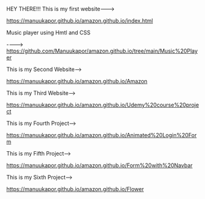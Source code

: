 HEY THERE!!!
This is my first website--->

https://manuukapor.github.io/amazon.github.io/index.html

Music player using Hmtl and CSS 

---->  https://github.com/Manuukapor/amazon.github.io/tree/main/Music%20Player

This is my Second Website-->

https://manuukapor.github.io/amazon.github.io/Amazon

This is my Third Website-->

https://manuukapor.github.io/amazon.github.io/Udemy%20course%20project

This is my Fourth Project-->

https://manuukapor.github.io/amazon.github.io/Animated%20Login%20Form

This is my Fifth Project-->

https://manuukapor.github.io/amazon.github.io/Form%20with%20Navbar

This is my Sixth Project-->

https://manuukapor.github.io/amazon.github.io/Flower
